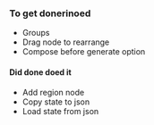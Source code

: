 ### To get donerinoed
- Groups
- Drag node to rearrange
- Compose before generate option

#### Did done doed it

- Add region node
- Copy state to json
- Load state from json
